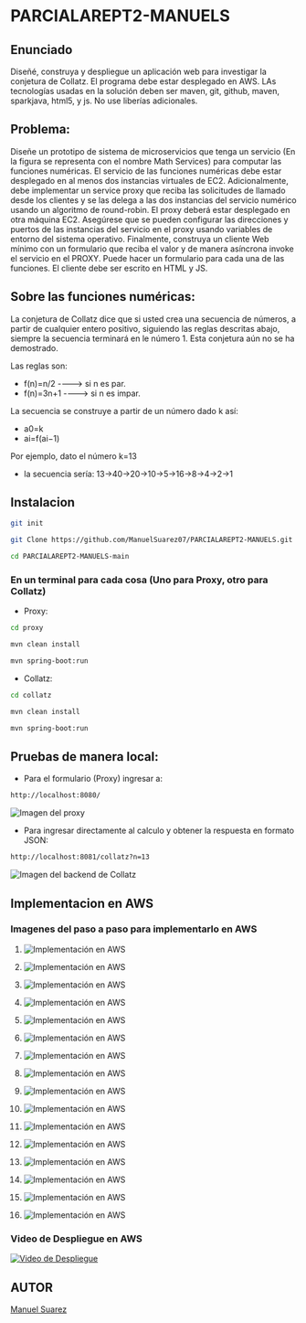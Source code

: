 # PARCIALAREPT2-MANUELS
## Enunciado
Diseñé, construya y despliegue un aplicación web para investigar la conjetura de Collatz. El programa debe estar desplegado en AWS. LAs tecnologías usadas en la solución deben ser maven, git, github, maven, sparkjava, html5, y js. No use liberías adicionales.

## Problema:
Diseñe un prototipo de sistema de microservicios que tenga un servicio (En la figura se representa con el nombre Math Services) para computar las funciones numéricas.  El servicio de las funciones numéricas debe estar desplegado en al menos dos instancias virtuales de EC2. Adicionalmente, debe implementar un service proxy que reciba las solicitudes de llamado desde los clientes  y se las delega a las dos instancias del servicio numérico usando un algoritmo de round-robin. El proxy deberá estar desplegado en otra máquina EC2. Asegúrese que se pueden configurar las direcciones y puertos de las instancias del servicio en el proxy usando variables de entorno del sistema operativo.  Finalmente, construya un cliente Web mínimo con un formulario que reciba el valor y de manera asíncrona invoke el servicio en el PROXY. Puede hacer un formulario para cada una de las funciones. El cliente debe ser escrito en HTML y JS.

## Sobre las funciones numéricas:
La conjetura de Collatz dice que si usted crea una secuencia de números, a partir de cualquier entero positivo, siguiendo las reglas descritas abajo, siempre la secuencia terminará en le número 1. Esta conjetura aún no se ha demostrado.

Las reglas son:

 * f(n)=n/2 ----> si n es par.
 * f(n)=3n+1 ----> si n es impar.
 
La secuencia se construye a partir de un número dado k así:

* a0=k
* ai=f(ai−1)

Por ejemplo, dato el número k=13

* la secuencia sería: 13→40→20→10→5→16→8→4→2→1

## Instalacion
```bash
git init
```
```bash
git Clone https://github.com/ManuelSuarez07/PARCIALAREPT2-MANUELS.git
```
```bash
cd PARCIALAREPT2-MANUELS-main
```
### En un terminal para cada cosa (Uno para Proxy, otro para Collatz)

* Proxy:
```bash
cd proxy
```
```bash
mvn clean install
```
```bash
mvn spring-boot:run
```
* Collatz:
```bash
cd collatz
```
```bash
mvn clean install
```
```bash
mvn spring-boot:run
```

## Pruebas de manera local:
* Para el formulario (Proxy) ingresar a:

```bash
http://localhost:8080/
```
![Imagen del proxy](images/img1.png)

* Para ingresar directamente al calculo y obtener la respuesta en formato JSON:

```bash
http://localhost:8081/collatz?n=13
```
![Imagen del backend de Collatz](images/img2.png)

## Implementacion en AWS

### Imagenes del paso a paso para implementarlo en AWS

1.  ![Implementación en AWS](images/aws1.png)

2.  ![Implementación en AWS](images/aws2.png)

3.  ![Implementación en AWS](images/aws3.png)

4.  ![Implementación en AWS](images/aws4.png)

5.  ![Implementación en AWS](images/aws5.png)

6.  ![Implementación en AWS](images/aws6.png)

7.  ![Implementación en AWS](images/aws7.png)

8.  ![Implementación en AWS](images/aws8.png)

9.  ![Implementación en AWS](images/aws9.png)

10. ![Implementación en AWS](images/aws10.png)

11. ![Implementación en AWS](images/aws11.png)

12. ![Implementación en AWS](images/aws12.png)

13. ![Implementación en AWS](images/aws13.png)

14. ![Implementación en AWS](images/aws14.png)

15. ![Implementación en AWS](images/aws15.png)

16. ![Implementación en AWS](images/aws16.png)

### Video de Despliegue en AWS

[![Video de Despliegue](https://img.youtube.com/vi/u7r9eu_UxGI/maxresdefault.jpg)](https://youtu.be/u7r9eu_UxGI)

## AUTOR
[Manuel Suarez](https://github.com/ManuelSuarez07) 
